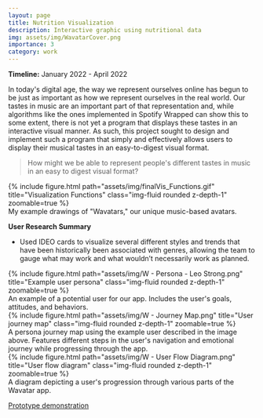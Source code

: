 ```yaml
---
layout: page
title: Nutrition Visualization
description: Interactive graphic using nutritional data
img: assets/img/WavatarCover.png
importance: 3
category: work
---
```


<b>Timeline:</b> January 2022 - April 2022

In today's digital age, the way we represent ourselves online has begun to be just as important as how we represent ourselves in the real world. Our tastes in music are an important part of that representation and, while algorithms like the ones implemented in Spotify Wrapped can show this to some extent, there is not yet a program that displays these tastes in an interactive visual manner. As such, this project sought to design and implement such a program that simply and effectively allows users to display their musical tastes in an easy-to-digest visual format.

<blockquote>How might we be able to represent people's different tastes in music in an easy to digest visual format?</blockquote>


<div class="row">
    <div class="col-sm mt-3 mt-md-0">
        {% include figure.html path="assets/img/finalVis_Functions.gif" title="Visualization Functions" class="img-fluid rounded z-depth-1" zoomable=true %}
    </div>
</div>
<div class="caption">
    My example drawings of "Wavatars," our unique music-based avatars.
</div>

<p><b>User Research Summary</b></p>
<ul>
    <li>Used IDEO cards to visualize several different styles and trends that have been historically been associated with genres, allowing the team to gauge what may work and what wouldn’t necessarily work as planned.</li>
</ul>

<div class="row">
    <div class="col-sm mt-3 mt-md-0">
        {% include figure.html path="assets/img/W - Persona - Leo Strong.png" title="Example user persona" class="img-fluid rounded z-depth-1" zoomable=true %}
    </div>
</div>
<div class="caption">
    An example of a potential user for our app. Includes the user's goals, attitudes, and behaviors.
</div>

<div class="row">
    <div class="col-sm mt-3 mt-md-0">
        {% include figure.html path="assets/img/W - Journey Map.png" title="User journey map" class="img-fluid rounded z-depth-1" zoomable=true %}
    </div>
</div>
<div class="caption">
    A persona journey map using the example user described in the image above. Features different steps in the user's navigation and emotional journey while progressing through the app.
</div>

<div class="row">
    <div class="col-sm mt-3 mt-md-0">
        {% include figure.html path="assets/img/W - User Flow Diagram.png" title="User flow diagram" class="img-fluid rounded z-depth-1" zoomable=true %}
    </div>
</div>
<div class="caption">
    A diagram depicting a user's progression through various parts of the Wavatar app.
</div>

[Prototype demonstration](https://youtu.be/bE4i0LqHbRU)